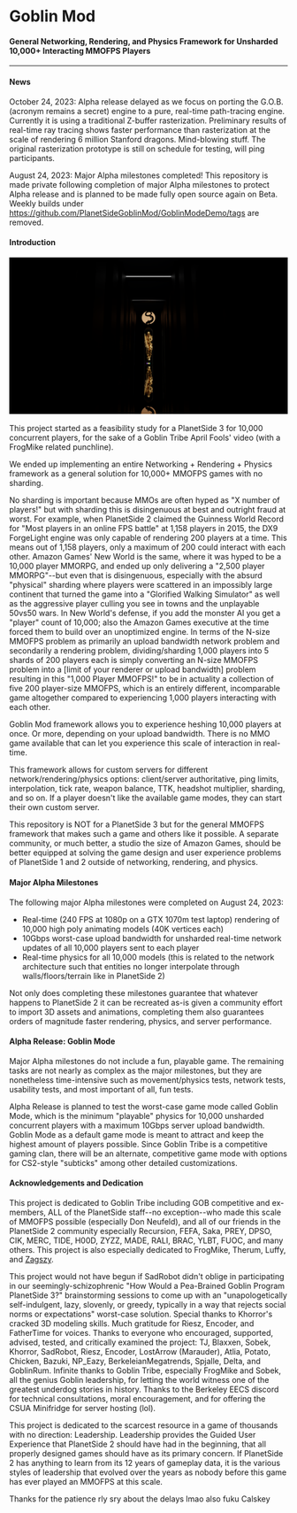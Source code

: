# Goblin Mod
#### General Networking, Rendering, and Physics Framework for Unsharded 10,000+ Interacting MMOFPS Players
<hr>

#### News

October 24, 2023: Alpha release delayed as we focus on porting the G.O.B. (acronym remains a secret) engine to a pure, real-time path-tracing engine. Currently it is using a traditional Z-buffer rasterization. Preliminary results of real-time ray tracing shows faster performance than rasterization at the scale of rendering 6 million Stanford dragons. Mind-blowing stuff. The original rasterization prototype is still on schedule for testing, will ping participants.

August 24, 2023: Major Alpha milestones completed! This repository is made private following completion of major Alpha milestones to protect Alpha release and is planned to be made fully open source again on Beta. Weekly builds under https://github.com/PlanetSideGoblinMod/GoblinModeDemo/tags are removed.

#### Introduction

[![](./206376334.png)](https://www.youtube.com/watch?v=rTbKslUxKVU)

This project started as a feasibility study for a PlanetSide 3 for 10,000 concurrent players, for the sake of a Goblin Tribe April Fools' video (with a FrogMike related punchline).

We ended up implementing an entire Networking + Rendering + Physics framework as a general solution for 10,000+ MMOFPS games with no sharding.

No sharding is important because MMOs are often hyped as "X number of players!" but with sharding this is disingenuous at best and outright fraud at worst. For example, when PlanetSide 2 claimed the Guinness World Record for "Most players in an online FPS battle" at 1,158 players in 2015, the DX9 ForgeLight engine was only capable of rendering 200 players at a time. This means out of 1,158 players, only a maximum of 200 could interact with each other. Amazon Games' New World is the same, where it was hyped to be a 10,000 player MMORPG, and ended up only delivering a "2,500 player MMORPG"--but even that is disingenuous, especially with the absurd "physical" sharding where players were scattered in an impossibly large continent that turned the game into a "Glorified Walking Simulator" as well as the aggressive player culling you see in towns and the unplayable 50vs50 wars. In New World's defense, if you add the monster AI you get a "player" count of 10,000; also the Amazon Games executive at the time forced them to build over an unoptimized engine. In terms of the N-size MMOFPS problem as primarily an upload bandwidth network problem and secondarily a rendering problem, dividing/sharding 1,000 players into 5 shards of 200 players each is simply converting an N-size MMOFPS problem into a [limit of your renderer or upload bandwidth] problem resulting in this "1,000 Player MMOFPS!" to be in actuality a collection of five 200 player-size MMOFPS, which is an entirely different, incomparable game altogether compared to experiencing 1,000 players interacting with each other.

Goblin Mod framework allows you to experience heshing 10,000 players at once. Or more, depending on your upload bandwidth. There is no MMO game available that can let you experience this scale of interaction in real-time.

This framework allows for custom servers for different network/rendering/physics options: client/server authoritative, ping limits, interpolation, tick rate, weapon balance, TTK, headshot multiplier, sharding, and so on. If a player doesn't like the available game modes, they can start their own custom server.

This repository is NOT for a PlanetSide 3 but for the general MMOFPS framework that makes such a game and others like it possible. A separate community, or much better, a studio the size of Amazon Games, should be better equipped at solving the game design and user experience problems of PlanetSide 1 and 2 outside of networking, rendering, and physics.

#### Major Alpha Milestones

The following major Alpha milestones were completed on August 24, 2023:

* Real-time (240 FPS at 1080p on a GTX 1070m test laptop) rendering of 10,000 high poly animating models (40K vertices each)
* 10Gbps worst-case upload bandwidth for unsharded real-time network updates of all 10,000 players sent to each player
* Real-time physics for all 10,000 models (this is related to the network architecture such that entities no longer interpolate through walls/floors/terrain like in PlanetSide 2)

Not only does completing these milestones guarantee that whatever happens to PlanetSide 2 it can be recreated as-is given a community effort to import 3D assets and animations, completing them also guarantees orders of magnitude faster rendering, physics, and server performance.

#### Alpha Release: Goblin Mode

Major Alpha milestones do not include a fun, playable game. The remaining tasks are not nearly as complex as the major milestones, but they are nonetheless time-intensive such as movement/physics tests, network tests, usability tests, and most important of all, fun tests.

Alpha Release is planned to test the worst-case game mode called Goblin Mode, which is the minimum "playable" physics for 10,000 unsharded concurrent players with a maximum 10Gbps server upload bandwidth. Goblin Mode as a default game mode is meant to attract and keep the highest amount of players possible. Since Goblin Tribe is a competitive gaming clan, there will be an alternate, competitive game mode with options for CS2-style "subticks" among other detailed customizations.

#### Acknowledgements and Dedication

This project is dedicated to Goblin Tribe including GOB competitive and ex-members, ALL of the PlanetSide staff--no exception--who made this scale of MMOFPS possible (especially Don Neufeld), and all of our friends in the PlanetSide 2 community especially Recursion, FEFA, Saka, PREY, DPSO, CIK, MERC, TIDE, H00D, ZYZZ, MADE, RALI, BRAC, YLBT, FUOC, and many others. This project is also especially dedicated to FrogMike, Therum, Luffy, and [Zagszy](https://www.youtube.com/watch?v=3b3u3ibY9XY).

This project would not have begun if SadRobot didn't oblige in participating in our seemingly-schizophrenic "How Would a Pea-Brained Goblin Program PlanetSide 3?" brainstorming sessions to come up with an "unapologetically self-indulgent, lazy, slovenly, or greedy, typically in a way that rejects social norms or expectations" worst-case solution. Special thanks to Khorror's cracked 3D modeling skills. Much gratitude for Riesz, Encoder, and FatherTime for voices. Thanks to everyone who encouraged, supported, advised, tested, and critically examined the project: TJ, Blaxxen, Sobek, Khorror, SadRobot, Riesz, Encoder, LostArrow (Marauder), Atlia, Potato, Chicken, Bazuki, NP_Eazy, BerkeleianMegatrends, Spjalle, Delta, and GoblinRum. Infinite thanks to Goblin Tribe, especially FrogMike and Sobek, all the genius Goblin leadership, for letting the world witness one of the greatest underdog stories in history. Thanks to the Berkeley EECS discord for technical consultations, moral encouragement, and for offering the CSUA Minifridge for server hosting (lol).

This project is dedicated to the scarcest resource in a game of thousands with no direction: Leadership. Leadership provides the Guided User Experience that PlanetSide 2 should have had in the beginning, that all properly designed games should have as its primary concern. If PlanetSide 2 has anything to learn from its 12 years of gameplay data, it is the various styles of leadership that evolved over the years as nobody before this game has ever played an MMOFPS at this scale.

Thanks for the patience rly sry about the delays lmao also fuku Calskey

